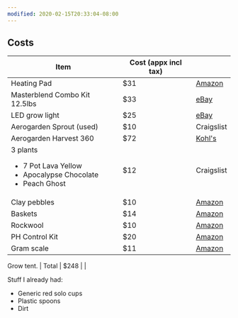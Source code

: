 ```yaml
---
modified: 2020-02-15T20:33:04-08:00
---
```


## Costs 

|Item|Cost (appx incl tax)| |
|-|-|-|
| Heating Pad | $31 | [Amazon](https://www.amazon.com/VIVOSUN-Seedling-Digital-Thermostat-Standard/dp/B016MKY7C8/ref=asc_df_B016MKY7C8/?tag=hyprod-20&linkCode=df0&hvadid=167140116641&hvpos=1o2&hvnetw=g&hvrand=18249272086122774530&hvpone=&hvptwo=&hvqmt=&hvdev=c&hvdvcmdl=&hvlocint=&hvlocphy=9033319&hvtargid=pla-304843011310&psc=1)|
| Masterblend Combo Kit 12.5lbs| $33 | [eBay](https://www.ebay.com/itm/MASTERBLEND-4-18-38-Fertilizer-MASTER-COMBO-KIT-12-5-Pounds/372950053255?_trkparms=aid%3D1110001%26algo%3DSPLICE.SIM%26ao%3D2%26asc%3D20160323102634%26meid%3Dc57745355be0469a9f4f39385786ed60%26pid%3D100623%26rk%3D2%26rkt%3D6%26sd%3D153679873636%26itm%3D372950053255%26pmt%3D1%26noa%3D1%26pg%3D2047675&_trksid=p2047675.c100623.m-1)|
| LED grow light| $25 | [eBay](https://www.ebay.com/itm/Led-Grow-Light-75w-Plant-Lamp-with-Red-Blue-Spectrum-for-Indoor-Hydroponic-Grow/323773822238?ssPageName=STRK%3AMEBIDX%3AIT&_trksid=p2057872.m2749.l2649) |
| Aerogarden Sprout (used) | $10 | Craigslist |
| Aerogarden Harvest 360 | $72 | [Kohl's](https://www.kohls.com/product/prd-3435219/aerogardenharvestwith-gourmet-herb-seed-pod-kit.jsp)|
| 3 plants <ul><li>7 Pot Lava Yellow</li><li>Apocalypse Chocolate</li><li>Peach Ghost</li></ul>| $12 | Craigslist |
| Clay pebbles | $10 | [Amazon](https://www.amazon.com/gp/product/B01LZQBV33/ref=ppx_yo_dt_b_asin_title_o01_s00?ie=UTF8&psc=1)|
| Baskets | $14 | [Amazon](https://www.amazon.com/gp/product/B07Q7FHL6V/ref=ox_sc_saved_title_1?smid=A1XNIEJDWAWUXN&psc=1)|
| Rockwool | $10 | [Amazon](https://www.amazon.com/gp/product/B07T8CD7MF/ref=ppx_yo_dt_b_asin_title_o02_s00?ie=UTF8&psc=1)|
| PH Control Kit | $20 | [Amazon](https://www.amazon.com/gp/product/B000BNKWZY/ref=ppx_yo_dt_b_asin_title_o03_s00?ie=UTF8&psc=1) |
| Gram scale | $11 | [Amazon](https://www.amazon.com/gp/product/B07SJTXGN7/ref=ppx_yo_dt_b_ain_title_o00_s00?ie=UTF8&psc=1) |
Grow tent.
| Total | $248 | |

Stuff I already had: 
- Generic red solo cups
- Plastic spoons
- Dirt